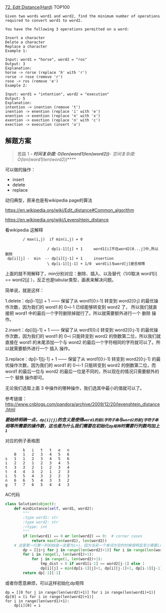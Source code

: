 [72. Edit Distance(Hard)](https://leetcode.com/problems/edit-distance/description/)
TOP100

```
Given two words word1 and word2, find the minimum number of operations required to convert word1 to word2.

You have the following 3 operations permitted on a word:

Insert a character
Delete a character
Replace a character
Example 1:

Input: word1 = "horse", word2 = "ros"
Output: 3
Explanation: 
horse -> rorse (replace 'h' with 'r')
rorse -> rose (remove 'r')
rose -> ros (remove 'e')
Example 2:

Input: word1 = "intention", word2 = "execution"
Output: 5
Explanation: 
intention -> inention (remove 't')
inention -> enention (replace 'i' with 'e')
enention -> exention (replace 'n' with 'x')
exention -> exection (replace 'n' with 'c')
exection -> execution (insert 'u')
```

## 解题方案

> 思路 1
******- 时间复杂度: O(len(word1)*len(word2))******- 空间复杂度: O(len(word1)*len(word2))******

可以做的操作：

- insert
- delete
- replace

动归典型，原来也是有wikipedia page的算法

<https://en.wikipedia.org/wiki/Edit_distance#Common_algorithm>

<https://en.wikipedia.org/wiki/Levenshtein_distance>


看wikipedia 这解释

```	
		/ max(i,j) 	if min(i,j) = 0
			
				   / dp[i-1][j] + 1     word1[i]不在word2[0...j]中,所以删除
 dp[i][j] -  min  -- dp[i][j-1] + 1     insertion
 				   \ dp[i-1][j-1] + 1/0  word[i]与word[j]是否相等
```

上面的就不用解释了，min分别对应：删除、插入、以及替代（1/0取决 word1[i] == word2[j] ），反正也是tabular类型，画表来解决问题。

简单说，就是这样：

1.delete：dp[i-1][j] + 1 —— 保留了从 word1[0:i-1] 转变到 word2[0:j] 的最优操作次数，因为我们的 word1 的 0~i-1 已经能够转变到 word2 了，
所以我们就直接把 word1 中的最后一个字符删除掉就行了。所以就需要额外进行一个 删除 操作。

2.insert：dp[i][j-1] + 1 —— 保留了从 word1[0:i] 转变到 word2[0:j-1] 的最优操作次数，因为我们的 word1 的 0~i 只能转变到 word2 的倒数第二位，所以我们就直接在 word1 的末尾添加一个与 word2 的最后一个字符相同的字符就可以了。所以就需要额外进行一个 插入 操作。

3.replace：dp[i-1][j-1] + 1 —— 保留了从 word1[0:i-1] 转变到 word2[0:j-1] 的最优操作次数，因为我们的 word1 的 0~i-1 只能转变到 word2 的倒数第二位，而 word1 的最后一位与 word2 的最后一位是不同的，所以现在的情况只需要额外的一个 替换 操作即可。

无论我们选取上面 3 中操作的哪种操作，我们选其中最小的值就可以了。

参考链接：http://www.cnblogs.com/pandora/archive/2009/12/20/levenshtein_distance.html

***要始终明确一点，```dp[i][j]```的含义是使得```word1的前i字符子串```与```word2的前j字符子串```相等所需要的操作数，这也是为什么我们需要在初始化```dp矩阵```时需要行列数均加上```1```***



对应的例子表格图

```
		k	i	t	t	e	n
	0	1	2	3	4	5	6
s	1	1	2	3	4	5	6
i	2	2	1	2	3	4	5
t	3	3	2	1	2	3	4
t	4	4	3	2	1	2	3
i	5	5	4	3	2	2	3
n	6	6	5	4	3	3	2
g	7	7	6	5	4	4	3
```


AC代码

```python
class Solution(object):
    def minDistance(self, word1, word2):
        """
        :type word1: str
        :type word2: str
        :rtype: int
        """
        if len(word1) == 0 or len(word2) == 0:  # corner cases
            return max(len(word1), len(word2))
	# 这里第一行第一列初始值一定要为i+j，因为当另一个单词为空的时候很明显至少需要i或者j次edit
        dp = [[i+j for j in range(len(word2)+1)] for i in range(len(word1)+1)] 
        for i in range(1, len(word1)+1):
            for j in range(1, len(word2)+1):
                tmp_dist = 0 if word1[i-1] == word2[j-1] else 1
                dp[i][j] = min(dp[i-1][j]+1, dp[i][j-1]+1, dp[i-1][j-1]+tmp_dist)
        return dp[-1][-1]
```

或者你愿意麻烦，可以这样初始化dp矩阵

```
dp = [[0 for j in range(len(word2)+1)] for i in range(len(word1)+1)]
dp[0] = [i for i in range(len(word2)+1)]
for i in range(len(word1)+1):
    dp[i][0] = i
```
